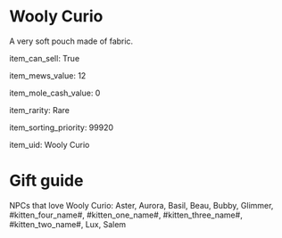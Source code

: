 # Wooly Curio

A very soft pouch made of fabric.

item_can_sell: True

item_mews_value: 12

item_mole_cash_value: 0

item_rarity: Rare

item_sorting_priority: 99920

item_uid: Wooly Curio

# Gift guide

NPCs that love Wooly Curio: Aster, Aurora, Basil, Beau, Bubby, Glimmer, #kitten_four_name#, #kitten_one_name#, #kitten_three_name#, #kitten_two_name#, Lux, Salem